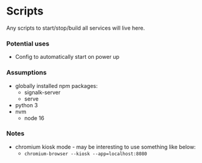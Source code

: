 # Scripts

Any scripts to start/stop/build all services will live here.

### Potential uses
- Config to automatically start on power up

### Assumptions
- globally installed npm packages:
  - signalk-server
  - serve
- python 3
- nvm
  - node 16

### Notes
- chromium kiosk mode - may be interesting to use something like below:
  - `chromium-browser --kiosk --app=localhost:8080`
